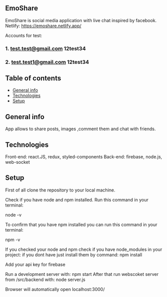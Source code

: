 ## EmoShare

EmoShare is social media application with live chat inspired by facebook.
Netlify: https://emoshare.netlify.app/

Accounts for test:

### 1. test.test@gmail.com 12test34

### 2. test.test1@gmail.com 12test34

## Table of contents

- [General info](#general-info)
- [Technologies](#technologies)
- [Setup](#setup)

## General info

App allows to share posts, images ,comment them and chat with friends.

## Technologies

Front-end: react.JS, redux, styled-components
Back-end: firebase, node.js, web-socket

## Setup

First of all clone the repository to your local machine.

Check if you have node and npm installed. Run this command in your terminal:

node -v

To confirm that you have npm installed you can run this command in your terminal:

npm -v

If you checked your node and npm check if you have node_modules in your project:
if you dont have just install them by command:
npm install

Add your api key for firebase

Run a development server with:
npm start
After that run webscoket server from /src/backend with:
node server.js

Browser will automatically open localhost:3000/
